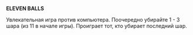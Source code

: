 **ELEVEN BALLS**
 

Увлекательная игра против компьютера. Поочередно убирайте 1 - 3 шара (из 11 в начале игры). Проиграет тот, кто убирает последний шар.